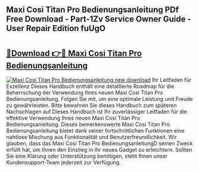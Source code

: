 ## Maxi Cosi Titan Pro Bedienungsanleitung PDf Free Download - Part-1Zv Service Owner Guide - User Repair Edition fuUgO

# <h2><a href="http://df1qqli.blite.top/?on=Maxi+Cosi+Titan+Pro+Bedienungsanleitung">🔗Download 👉🔴 Maxi Cosi Titan Pro Bedienungsanleitung</a></h2>

[![Maxi Cosi Titan Pro Bedienungsanleitung new download](https://i.imgur.com/lujVjoI.png)](http://df1qqli.blite.top/?on=Maxi+Cosi+Titan+Pro+Bedienungsanleitung)
Ihr Leitfaden für Exzellenz Dieses Handbuch enthält eine detaillierte Roadmap für die Beherrschung der Verwendung Ihres neuen Maxi Cosi Titan Pro Bedienungsanleitung. Folgen Sie mit, um eine optimale Leistung und Freude zu gewährleisten. Bitte bewahren Sie dieses Handbuch zum späteren Nachschlagen auf.Dieses Handbuch ist Ihr zuverlässiger Leitfaden für die effektive Verwendung Ihres neuen Maxi Cosi Titan Pro Bedienungsanleitung. Dieses bemerkenswerte Maxi Cosi Titan Pro Bedienungsanleitung bietet dank seiner fortschrittlichen Funktionen eine nahtlose Mischung aus Funktionalität und Benutzerfreundlichkeit. Wir glauben, dass das Maxi Cosi Titan Pro BedienungsanleitungD seinen Zweck erfüllt hat, um Ihnen den Einstieg in Ihr neues Gadget zu erleichtern. Sollten Sie eine Klärung oder Unterstützung benötigen, steht Ihnen unser Kundensupport-Team jederzeit zur Verfügung.

